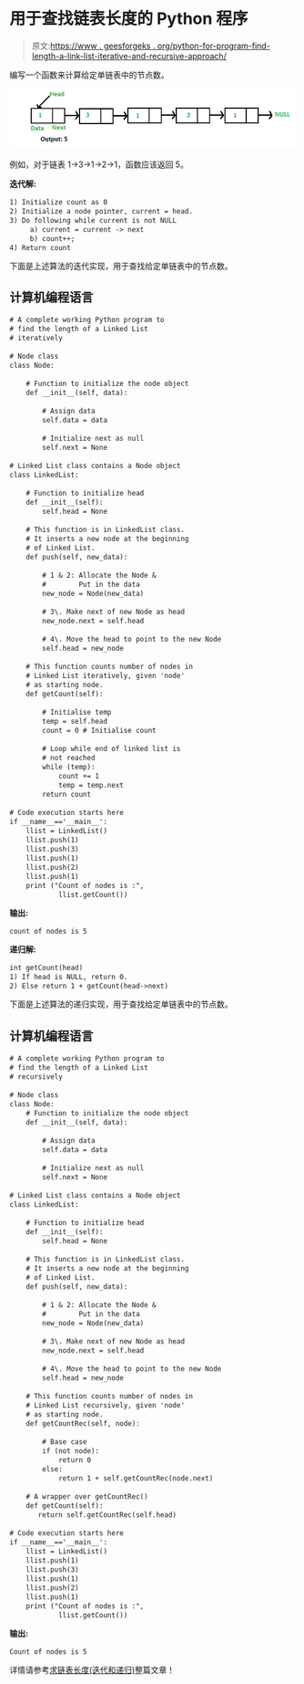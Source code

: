 # 用于查找链表长度的 Python 程序

> 原文:[https://www . geesforgeks . org/python-for-program-find-length-a-link-list-iterative-and-recursive-approach/](https://www.geeksforgeeks.org/python-program-for-finding-length-of-a-linked-list-iterative-and-recursive-approach/)

编写一个函数来计算给定单链表中的节点数。

![linkedlist_find_length](img/e38a7cce1aae90394ef3ebc5cd8323c1.png)

例如，对于链表 1->3->1->2->1，函数应该返回 5。

**迭代解:**

```
1) Initialize count as 0 
2) Initialize a node pointer, current = head.
3) Do following while current is not NULL
     a) current = current -> next
     b) count++;
4) Return count 
```

下面是上述算法的迭代实现，用于查找给定单链表中的节点数。

## 计算机编程语言

```
# A complete working Python program to 
# find the length of a Linked List
# iteratively

# Node class
class Node:

    # Function to initialize the node object
    def __init__(self, data):

        # Assign data
        self.data = data 

        # Initialize next as null
        self.next = None 

# Linked List class contains a Node object
class LinkedList:

    # Function to initialize head
    def __init__(self):
        self.head = None

    # This function is in LinkedList class. 
    # It inserts a new node at the beginning
    # of Linked List.
    def push(self, new_data):

        # 1 & 2: Allocate the Node &
        #        Put in the data
        new_node = Node(new_data)

        # 3\. Make next of new Node as head
        new_node.next = self.head

        # 4\. Move the head to point to the new Node
        self.head = new_node

    # This function counts number of nodes in 
    # Linked List iteratively, given 'node' 
    # as starting node.
    def getCount(self):

        # Initialise temp
        temp = self.head 
        count = 0 # Initialise count

        # Loop while end of linked list is 
        # not reached
        while (temp):
            count += 1
            temp = temp.next
        return count

# Code execution starts here
if __name__=='__main__':
    llist = LinkedList()
    llist.push(1)
    llist.push(3)
    llist.push(1)
    llist.push(2)
    llist.push(1)
    print ("Count of nodes is :",
            llist.getCount())
```

**输出:**

```
count of nodes is 5
```

**递归解:**

```
int getCount(head)
1) If head is NULL, return 0.
2) Else return 1 + getCount(head->next)
```

下面是上述算法的递归实现，用于查找给定单链表中的节点数。

## 计算机编程语言

```
# A complete working Python program to 
# find the length of a Linked List 
# recursively

# Node class
class Node:
    # Function to initialize the node object
    def __init__(self, data):

        # Assign data
        self.data = data  

        # Initialize next as null
        self.next = None  

# Linked List class contains a Node object
class LinkedList:

    # Function to initialize head
    def __init__(self):
        self.head = None

    # This function is in LinkedList class. 
    # It inserts a new node at the beginning 
    # of Linked List.
    def push(self, new_data):

        # 1 & 2: Allocate the Node &
        #        Put in the data
        new_node = Node(new_data)

        # 3\. Make next of new Node as head
        new_node.next = self.head

        # 4\. Move the head to point to the new Node
        self.head = new_node

    # This function counts number of nodes in 
    # Linked List recursively, given 'node' 
    # as starting node.
    def getCountRec(self, node):

        # Base case
        if (not node): 
            return 0
        else:
            return 1 + self.getCountRec(node.next)

    # A wrapper over getCountRec()
    def getCount(self):
       return self.getCountRec(self.head)

# Code execution starts here
if __name__=='__main__':
    llist = LinkedList()
    llist.push(1)
    llist.push(3)
    llist.push(1)
    llist.push(2)
    llist.push(1)
    print ("Count of nodes is :",
            llist.getCount())
```

**输出:**

```
Count of nodes is 5
```

详情请参考[求链表长度(迭代和递归)](https://www.geeksforgeeks.org/find-length-of-a-linked-list-iterative-and-recursive/)整篇文章！